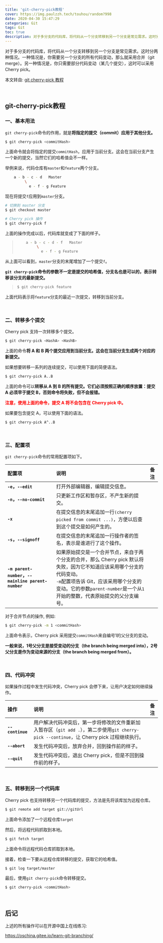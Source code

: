 ```yaml
---
title: 'git-cherry-pick教程'
cover: https://img.paulzzh.tech/touhou/random?998
date: 2020-04-30 15:47:29
categories: Git
tags: Git
toc: true
description: 对于多分支的代码库，将代码从一个分支转移到另一个分支是常见需求。这时分两种情况。一种情况是，你需要另一个分支的所有代码变动，那么就采用合并（git merge）。另一种情况是，你只需要部分代码变动（某几个提交），这时可以采用 Cherry pick。
---
```


对于多分支的代码库，将代码从一个分支转移到另一个分支是常见需求。这时分两种情况。一种情况是，你需要另一个分支的所有代码变动，那么就采用合并（git merge）。另一种情况是，你只需要部分代码变动（某几个提交），这时可以采用 Cherry pick。

本文转自: [git cherry-pick 教程](http://www.ruanyifeng.com/blog/2020/04/git-cherry-pick.html)

<br/>

<!--more-->

<!-- **目录:** -->

<!-- toc -->

<!-- <br/> -->

## git-cherry-pick教程

### 一、基本用法

`git cherry-pick`命令的作用，就是**将指定的提交（commit）应用于其他分支。**

```bash
$ git cherry-pick <commitHash>
```

上面命令就会将指定的提交`commitHash`，应用于当前分支。这会在当前分支产生一个新的提交，当然它们的哈希值会不一样。

举例来说，代码仓库有`master`和`feature`两个分支。

```bash
    a - b - c - d   Master
         \
           e - f - g Feature
```

现在将提交`f`应用到`master`分支。

```bash
# 切换到 master 分支
$ git checkout master

# Cherry pick 操作
$ git cherry-pick f
```

上面的操作完成以后，代码库就变成了下面的样子。

>   ```bash
>       a - b - c - d - f   Master
>            \
>              e - f - g Feature
>   ```

从上面可以看到，`master`分支的末尾增加了一个提交`f`。

**`git cherry-pick`命令的参数不一定是提交的哈希值，分支名也是可以的，表示转移该分支的最新提交。**

>   ```bash
>   $ git cherry-pick feature
>   ```

上面代码表示将`feature`分支的最近一次提交，转移到当前分支。

<br/>

### 二、转移多个提交

Cherry pick 支持一次转移多个提交。

```bash
$ git cherry-pick <HashA> <HashB>
```

上面的命令**将 A 和 B 两个提交应用到当前分支。这会在当前分支生成两个对应的新提交。**

如果想要转移一系列的连续提交，可以使用下面的简便语法。

```bash
$ git cherry-pick A..B 
```

上面的命令可以**转移从 A 到 B 的所有提交。它们必须按照正确的顺序放置：提交 A 必须早于提交 B，否则命令将失败，但不会报错。**

<font color="#f00">**注意，使用上面的命令，提交 A 将不会包含在 Cherry pick 中。**</font>

如果要包含提交 A，可以使用下面的语法。

```bash
$ git cherry-pick A^..B 
```

<br/>

### 三、配置项

`git cherry-pick`命令的常用配置项如下。

| 配置项                                             | 说明                                                         | 备注 |
| :------------------------------------------------- | :----------------------------------------------------------- | ---- |
| **`-e`，`--edit`**                                 | 打开外部编辑器，编辑提交信息。                               |      |
| **`-n`，`--no-commit`**                            | 只更新工作区和暂存区，不产生新的提交。                       |      |
| **`-x`**                                           | 在提交信息的末尾追加一行`(cherry picked from commit ...)`，方便以后查到这个提交是如何产生的。 |      |
| **`-s`，`--signoff`**                              | 在提交信息的末尾追加一行操作者的签名，表示是谁进行了这个操作。 |      |
| **`-m parent-number`，`--mainline parent-number`** | 如果原始提交是一个合并节点，来自于两个分支的合并，那么 Cherry pick 默认将失败，因为它不知道应该采用哪个分支的代码变动。<br />`-m`配置项告诉 Git，应该采用哪个分支的变动。它的参数`parent-number`是一个从`1`开始的整数，代表原始提交的父分支编号。 |      |

对于合并节点的操作, 例如:

```bash
$ git cherry-pick -m 1 <commitHash>
```

上面命令表示，Cherry pick 采用提交`commitHash`来自编号1的父分支的变动。

**一般来说，1号父分支是接受变动的分支（the branch being merged into），2号父分支是作为变动来源的分支（the branch being merged from）。** 

<br/>

### 四、代码冲突

如果操作过程中发生代码冲突，Cherry pick 会停下来，让用户决定如何继续操作。

| 操作             | 说明                                                         | 备注 |
| :--------------- | :----------------------------------------------------------- | ---- |
| **`--continue`** | 用户解决代码冲突后，第一步将修改的文件重新加入暂存区（`git add .`），第二步使用`git cherry-pick --continue`，让 Cherry pick 过程继续执行。 |      |
| **`--abort`**    | 发生代码冲突后，放弃合并，回到操作前的样子。                 |      |
| **`--quit`**     | 发生代码冲突后，退出 Cherry pick，但是不回到操作前的样子。   |      |

<br/>

### 五、转移到另一个代码库

Cherry pick 也支持转移另一个代码库的提交，方法是先将该库加为远程仓库。

```bash
$ git remote add target git://gitUrl
```

上面命令添加了一个远程仓库`target`

然后，将远程代码抓取到本地。

```bash
$ git fetch target
```

上面命令将远程代码仓库抓取到本地。

接着，检查一下要从远程仓库转移的提交，获取它的哈希值。

```bash
$ git log target/master
```

最后，使用`git cherry-pick`命令转移提交。

```bash
$ git cherry-pick <commitHash>
```

<br/>

## 后记

上述的所有操作可以在开源中国上在线练习:

https://oschina.gitee.io/learn-git-branching/

<br/>